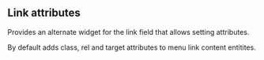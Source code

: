 ## Link attributes

Provides an alternate widget for the link field that allows setting attributes.

By default adds class, rel and target attributes to menu link content entitites.
